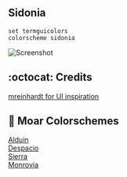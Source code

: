 Sidonia
------
```VimL
set termguicolors
colorscheme sidonia
```
![Screenshot](https://cloud.githubusercontent.com/assets/11221489/24350001/841ddca0-1295-11e7-8a96-d201d2825d24.png)

:octocat: Credits
-----------------
[mreinhardt for UI inspiration](https://github.com/mreinhardt)

:octopus: Moar Colorschemes
-------
[Alduin](https://github.com/AlessandroYorba/Alduin)<br>
[Despacio](https://github.com/AlessandroYorba/Despacio)<br>
[Sierra](https://github.com/AlessandroYorba/Sierra)<br>
[Monrovia](https://github.com/AlessandroYorba/Monrovia)
